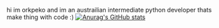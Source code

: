 hi im orkpeko and im an austrailian intermediate python developer thats make thing with code :)
[![Anurag's GitHub stats](https://github-readme-stats.vercel.app/api?username=orkpeko)](https://github.com/anuraghazra/github-readme-stats)
